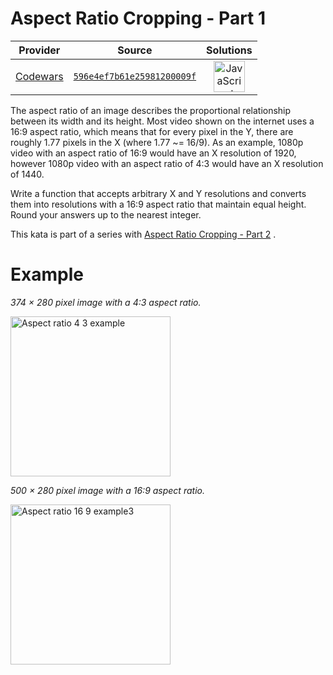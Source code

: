 [_metadata_:generated]: - "true"

# Aspect Ratio Cropping - Part 1

<!-- INFO TABLE BEGIN -->

| Provider                                        | Source                                                                               | Solutions                                                                                                                                                    |
| :---------------------------------------------: | :----------------------------------------------------------------------------------: | :----------------------------------------------------------------------------------------------------------------------------------------------------------: |
| [Codewars](../../../docs/providers/Codewars.md) | [`596e4ef7b61e25981200009f`](https://www.codewars.com/kata/596e4ef7b61e25981200009f) | [<img src="https://res.cloudinary.com/rascaltwo/image/upload/v1631924076/javascript_ehszr7.svg" alt="JavaScript" title="JavaScript" width="50" />](solve.js) |

<!-- INFO TABLE END -->

The aspect ratio of an image describes the proportional relationship between its width and its height. Most video shown on the internet uses a 16:9 aspect ratio, which means that for every pixel in the Y, there are roughly 1.77 pixels in the X (where 1.77 ~= 16/9). As an example, 1080p video with an aspect ratio of 16:9 would have an X resolution of 1920, however 1080p video with an aspect ratio of 4:3 would have an X resolution of 1440.

Write a function that accepts arbitrary X and Y resolutions and converts them into resolutions with a 16:9 aspect ratio that maintain equal height. Round your answers up to the nearest integer.

This kata is part of a series with <a href="https://www.codewars.com/kata/aspect-ratio-cropping-part-2">Aspect Ratio Cropping - Part 2</a> .

<h1>Example</h1>
<i>374 × 280 pixel image with a 4:3 aspect ratio.</i>

<a title="By thewikipedian, uploaded by Andreas -horn- Hornig (Photo by thewikipedian.) [GFDL (http://www.gnu.org/copyleft/fdl.html) or CC-BY-SA-3.0 (http://creativecommons.org/licenses/by-sa/3.0/)], via Wikimedia Commons" href="https://commons.wikimedia.org/wiki/File%3AAspect_ratio_4_3_example.jpg"><img width="256" alt="Aspect ratio 4 3 example" src="https://upload.wikimedia.org/wikipedia/commons/4/43/Aspect_ratio_4_3_example.jpg"/></a>


<i>500 × 280 pixel image with a 16:9 aspect ratio.</i>

<a title="By thewikipedian, uploaded by Benedicto16 (Photo by thewikipedian.) [GFDL (http://www.gnu.org/copyleft/fdl.html) or CC-BY-SA-3.0 (http://creativecommons.org/licenses/by-sa/3.0/)], via Wikimedia Commons" href="https://commons.wikimedia.org/wiki/File%3AAspect_ratio_16_9_example3.jpg"><img width="256" alt="Aspect ratio 16 9 example3" src="https://upload.wikimedia.org/wikipedia/commons/2/2c/Aspect_ratio_16_9_example3.jpg"/></a>

